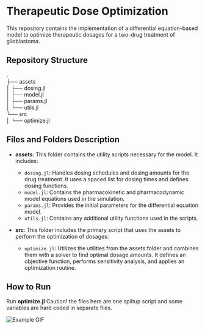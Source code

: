 # Therapeutic Dose Optimization

This repository contains the implementation of a differential equation-based model to optimize therapeutic dosages for a two-drug treatment of glioblastoma.

## Repository Structure
.  
├── assets  
│ ├── dosing.jl  
│ ├── model.jl  
│ ├── params.jl  
│ └── utils.jl  
└── src    
│ └── optimize.jl  

## Files and Folders Description

- **assets**: This folder contains the utility scripts necessary for the model. It includes:
  - `dosing.jl`: Handles dosing schedules and dosing amounts for the drug treatment. It uses a spaced list for dosing times and defines dosing functions.
  - `model.jl`: Contains the pharmacokinetic and pharmacodynamic model equations used in the simulation.
  - `params.jl`: Provides the initial parameters for the differential equation model.
  - `utils.jl`: Contains any additional utility functions used in the scripts.

- **src**: This folder includes the primary script that uses the assets to perform the optimization of dosages:
  - `optimize.jl`: Utilizes the utilities from the assets folder and combines them with a solver to find optimal dosage amounts. It defines an objective function, performs sensitivity analysis, and applies an optimization routine.

## How to Run

Run **optimize.jl**
Caution! the files here are one splitup script and some variables are hard coded in separate files.

![Example GIF](./gifs/example.gif)
